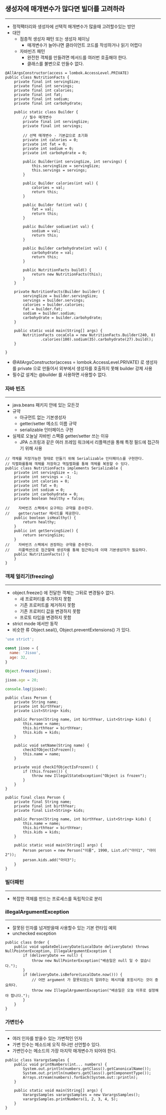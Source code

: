 ## 생성자에 매개변수가 많다면 빌더를 고려하라
<hr/>

* 정적팩터리와 생성자에 선택적 매개변수가 많을때 고려할수있는 방안
* 대안
  * 점층적 생성자 패턴 또는 생성자 체이닝
    * 매개변수가 늘어나면 클라이언트 코드를 작성하거나 읽기 어렵다
  * 자바빈즈 패턴
    * 완전한 객체를 만들려면 메서드를 여러번 호출해야 한다.
    * 클래스를 불변으로 만들수 없다.
```
@AllArgsConstructor(access = lombok.AccessLevel.PRIVATE)
public class NutritionFacts {
    private final int servingSize;
    private final int servings;
    private final int calories;
    private final int fat;
    private final int sodium;
    private final int carbohydrate;

    public static class Builder {
        // 필수 매개변수
        private final int servingSize;
        private final int servings;

        // 선택 매개변수 - 기본값으로 초기화
        private int calories = 0;
        private int fat = 0;
        private int sodium = 0;
        private int carbohydrate = 0;

        public Builder(int servingSize, int servings) {
            this.servingSize = servingSize;
            this.servings = servings;
        }

        public Builder calories(int val) {
            calories = val;
            return this;
        }

        public Builder fat(int val) {
            fat = val;
            return this;
        }

        public Builder sodium(int val) {
            sodium = val;
            return this;
        }

        public Builder carbohydrate(int val) {
            carbohydrate = val;
            return this;
        }

        public NutritionFacts build() {
            return new NutritionFacts(this);
        }
    }

    private NutritionFacts(Builder builder) {
        servingSize = builder.servingSize;
        servings = builder.servings;
        calories = builder.calories;
        fat = builder.fat;
        sodium = builder.sodium;
        carbohydrate = builder.carbohydrate;
    }

    public static void main(String[] args) {
        NutritionFacts cocaCola = new NutritionFacts.Builder(240, 8)
                .calories(100).sodium(35).carbohydrate(27).build();
    }

}
```
* @AllArgsConstructor(access = lombok.AccessLevel.PRIVATE) 로 생성자를 private 으로 만들어서 외부에서 생성자를 호출하지 못해 builder 강제 사용
* 필수값 설계는 @builder 를 사용하면 사용할수 없다.

### 자바 빈즈
<hr/>

* java.beans 패키지 안에 있는 모든것
* 규약
  * 아규먼트 없는 기본생성자
  * getter/setter 메소드 이름 규약
  * serializable 인터페이스 구현
* 실제로 오늘날 자바빈 스팩중 getter/setter 쓰는 이유
  * JPA 스프링과 같은 여러 프레임 워크에서 리플렉션을 통해 특정 필드에 접근하기 위해 사용
```
// 객체를 저장가능한 형태로 만들기 위해 Serializable 인터페이스를 구현한다.
// 직렬화를통해 객체를 저장하고 역질렬화를 통해 객체를 복원할 수 있다.
public class NutritionFacts implements Serializable {
    private int servingSize = -1;
    private int servings = -1;
    private int calories = 0;
    private int fat = 0;
    private int sodium = 0;
    private int carbohydrate = 0;
    private boolean healthy = false;

//    자바빈즈 스팩에서 요구하는 규약을 준수한다.
//    getter/setter 메서드를 제공한다.
    public boolean isHealthy() {
        return healthy;
    }
    public int getServingSize() {
        return servingSize;
    }
//    자바빈즈 스팩에서 권장하는 규약을 준수한다.
//    리플렉션으로 접근할때 생성자를 통해 접근하는데 이때 기본생성자가 필요하다.
    public NutritionFacts() {
    }
}
```

### 객체 얼리기(freezing)
<hr/>

* object.freeze() 에 전달한 객체는 그뒤로 변경될수 없다.
  * 새 프로퍼티를 추가하지 못함
  * 기존 프로퍼트를 제거하지 못함
  * 기존 프로퍼티 값을 변경하지 못함
  * 프로토 타입을 변경하지 못함
* strict mode 에서만 동작
* 비슷한 류 Object.seal(), Object.preventExtensions() 가 있다.
```javascript
'use strict';

const jisoo = {
  name: 'Jisoo',
  age: 32,
}

Object.freeze(jisoo);

jisoo.age = 20;

console.log(jisoo);
```
```
public class Person {
    private String name;
    private int birthYear;
    private List<String> kids;

    public Person(String name, int birthYear, List<String> kids) {
        this.name = name;
        this.birthYear = birthYear;
        this.kids = kids;
    }

    public void setName(String name) {
        checkIfObjectIsFrozen();
        this.name = name;
    }

    private void checkIfObjectIsFrozen() {
        if (this.frozen()) {
            throw new IllegalStateException("Object is frozen");
        }
    }
}
```
```
public final class Person {
    private final String name;
    private final int birthYear;
    private final List<String> kids;

    public Person(String name, int birthYear, List<String> kids) {
        this.name = name;
        this.birthYear = birthYear;
        this.kids = kids;
    }

    public static void main(String[] args) {
        Person person = new Person("이름", 1990, List.of("아이1", "아이2"));
        person.kids.add("아이3");
    }
}
```

### 빌더패턴
<hr/>

* 복잡한 객체를 만드는 프로세스를 독립적으로 분리

### illegalArgumentException
<hr/>

* 잘못된 인자를 넘겨받을때 사용할수 있는 기본 런타임 예외
* unchecked exception
```
public class Order {
    public void updateDeliveryDate(LocalDate deliveryDate) throws NullPointerException, IllegalArgumentException {
        if (deliveryDate == null) {
            throw new NullPointerException("배송일은 null 일 수 없습니다.");
        }
        if (deliveryDate.isBefore(LocalDate.now())) {
            // 어떤 argument 가 잘못되었는지 알려주는 메시지를 포함시키는 것이 중요하다.
            throw new IllegalArgumentException("배송일은 오늘 이후로 설정해야 합니다.");
        }
    }
}
```

### 가변인수
<hr/>

* 여러 인자를 받을수 있는 가변적인 인자
* 가변 인수는 메소드에 오직 하나만 선언할수 있다.
* 가변인수는 메소드의 가장 마지막 매개변수가 되어야 한다.
```
public class VarargsSamples {
    public void printNumbers(int... numbers) {
        System.out.println(numbers.getClass().getCanonicalName());
        System.out.println(numbers.getClass().getComponentType());
        Arrays.stream(numbers).forEach(System.out::println);
    }

    public static void main(String[] args) {
        VarargsSamples varargsSamples = new VarargsSamples();
        varargsSamples.printNumbers(1, 2, 3, 4, 5);
    }
}
```
